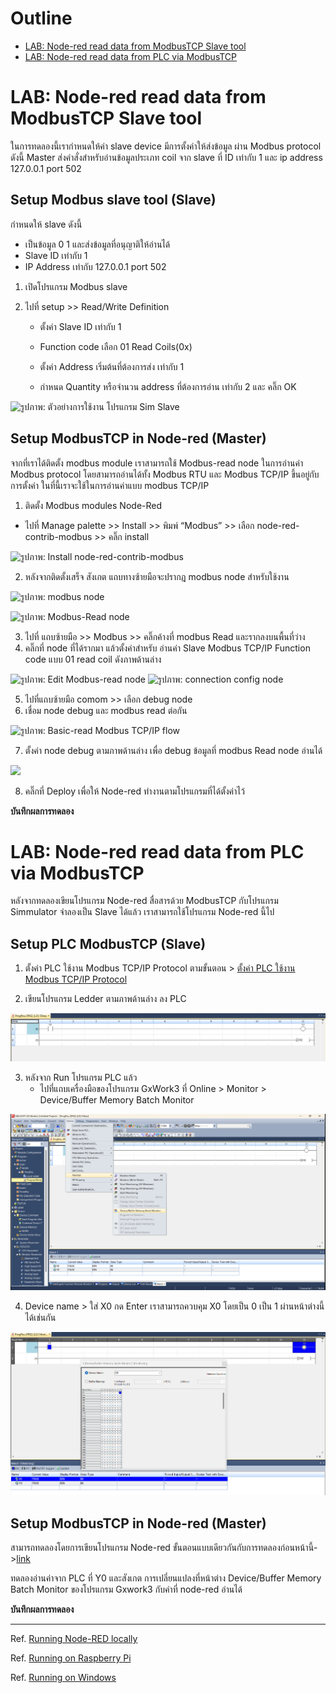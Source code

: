 # **Outline**
- [LAB: Node-red read data from ModbusTCP Slave tool](https://github.com/Advance-Innovation-Centre-AIC/IIoT_Training_course/blob/main/IoT_PLC/LAB04_NodeRed_read_PLC_ModbusTCP/LAB_NodeRed_read_PLC_ModbusTCP.md#lab-node-red-read-data-from-modbustcp-slave-tool)
- [LAB: Node-red read data from PLC via ModbusTCP](https://github.com/Advance-Innovation-Centre-AIC/IIoT_Training_course/blob/main/IoT_PLC/LAB04_NodeRed_read_PLC_ModbusTCP/LAB_NodeRed_read_PLC_ModbusTCP.md#lab-node-red-read-data-from-plc-via-modbustcp)

# **LAB: Node-red read data from ModbusTCP Slave tool**
ในการทดลองนี้เรากำหนดให้ค่า slave device มีการตั้งค่าให้ส่งข้อมูล ผ่าน Modbus protocol ดังนี้
Master ส่งคำสั่งสำหรับอ่านข้อมูลประเภท coil จาก slave ที่ ID เท่ากับ 1 และ ip address 127.0.0.1 port 502

## **Setup Modbus slave tool (Slave)**
กำหนดให้ slave ดังนี้
- เป็นข้อมูล 0 1 และส่งข้อมูลที่อนุญาติให้อ่านได้
- Slave ID   เท่ากับ 1
- IP Address เท่ากับ 127.0.0.1 port 502

1. เปิดโปรแกรม Modbus slave 
2. ไปที่ setup >> Read/Write Definition

      - ตั้งค่า Slave ID เท่ากับ 1 

      - Function code เลือก 01 Read Coils(0x)

      - ตั้งค่า Address เริ่มต้นที่ต้องการส่ง เท่ากับ 1

      - กำหนด Quantity หรือจำนวน address ที่ต้องการอ่าน เท่ากับ 2 และ คลิ๊ก OK 

![รูปภาพ: ตัวอย่างการใช้งาน โปรแกรม Sim Slave](https://paper-attachments.dropboxusercontent.com/s_EAE347BCB7B527CA2156619BD46DF2D9708CD446BDA75189903AABB7E89CF529_1668748693706_image.png)



## **Setup ModbusTCP in Node-red (Master)**
 
 จากที่เราได้ติดตั้ง modbus module เราสามารถใช้ Modbus-read node ในการอ่านค่า Modbus protocol โดยสามารถอ่านได้ทั้ง Modbus RTU และ Modbus TCP/IP ขึ้นอยู่กับการตั้งค่า ในที่นี้เราจะใช้ในการอ่านค่าแบบ modbus TCP/IP

1. ติดตั้ง Modbus modules Node-Red
 - ไปที่ Manage palette >> Install >> พิมพ์ “Modbus” >> เลือก node-red-contrib-modbus >> คลิ๊ก install


![รูปภาพ: Install node-red-contrib-modbus](https://paper-attachments.dropboxusercontent.com/s_EAE347BCB7B527CA2156619BD46DF2D9708CD446BDA75189903AABB7E89CF529_1668745927148_file.png)

2. หลังจากติดตั้งเสร็จ สังเกต แถบทางซ้ายมือจะปรากฎ modbus node สำหรับใช้งาน


![รูปภาพ: modbus node](https://paper-attachments.dropboxusercontent.com/s_EAE347BCB7B527CA2156619BD46DF2D9708CD446BDA75189903AABB7E89CF529_1668747265787_file.png)


![รูปภาพ: Modbus-Read node](https://paper-attachments.dropboxusercontent.com/s_EAE347BCB7B527CA2156619BD46DF2D9708CD446BDA75189903AABB7E89CF529_1668765590553_image.png)



3. ไปที่ แถบซ้ายมือ >> Modbus >> คลิ๊กค้างที่ modbus Read และรากลงบนพื้นที่ว่าง
4. คลิ๊กที่ node ที่ได้รากมา แล้วตั้งค่าสำหรับ อ่านค่า Slave Modbus TCP/IP  Function code แบบ 01 read coil ดังภาพด้านล่าง


![รูปภาพ: Edit Modbus-read node](https://paper-attachments.dropboxusercontent.com/s_EAE347BCB7B527CA2156619BD46DF2D9708CD446BDA75189903AABB7E89CF529_1668747754621_file.png)
![รูปภาพ: connection config node](https://paper-attachments.dropboxusercontent.com/s_EAE347BCB7B527CA2156619BD46DF2D9708CD446BDA75189903AABB7E89CF529_1668749400675_image.png)



5. ไปที่แถบซ้ายมือ comom >> เลือก debug node 
6. เชื่อม node debug และ modbus read ต่อกัน


![รูปภาพ: Basic-read Modbus TCP/IP flow](https://paper-attachments.dropboxusercontent.com/s_EAE347BCB7B527CA2156619BD46DF2D9708CD446BDA75189903AABB7E89CF529_1668765859002_image.png)



7. ตั้งค่า node debug ตามภาพด้านล่าง เพื่อ debug ข้อมูลที่ modbus Read node อ่านได้


![](https://paper-attachments.dropboxusercontent.com/s_EAE347BCB7B527CA2156619BD46DF2D9708CD446BDA75189903AABB7E89CF529_1668749237323_image.png)

8. คลิ๊กที่ Deploy เพื่อให้ Node-red ทำงานตามโปรแกรมที่ได้ตั้งค่าไว้


**บันทึกผลการทดลอง**



# **LAB: Node-red read data from PLC via ModbusTCP**
หลังจากทดลองเขียนโปรแกรม Node-red สื่อสารด้วย ModbusTCP กับโปรแกรม Simmulator จำลองเป็น Slave ได้แล้ว เราสามารถใช้โปรแกรม Node-red นี้ไป

## **Setup PLC ModbusTCP (Slave)**
1. ตั้งค่า PLC ใช้งาน Modbus TCP/IP Protocol ตามขั้นตอน > [ตั้งค่า PLC ใช้งาน Modbus TCP/IP Protocol](https://github.com/Advance-Innovation-Centre-AIC/IIoT_Training_course/blob/main/IoT_PLC/LAB03_Raspi_connect_PLC_ModbusTCP/Lab03_RasberryPi_connect_PLC_ModbusTCP.md#%E0%B8%95%E0%B8%B1%E0%B9%89%E0%B8%87%E0%B8%84%E0%B9%88%E0%B8%B2-plc-%E0%B9%83%E0%B8%8A%E0%B9%89%E0%B8%87%E0%B8%B2%E0%B8%99-modbus-tcpip-protocol)

2. เขียนโปรแกรม Ledder ตามภาพด้านล่าง ลง PLC 

![ladder_ex](https://github.com/Advance-Innovation-Centre-AIC/IIoT_Training_course/blob/15c64790f1e96be5e1fc8a4df1e6c5d4ee33341e/IoT_PLC/LAB04_NodeRed_read_PLC_ModbusTCP/picture/ladder_ex.png)


3. หลังจาก Run โปรแกรม PLC แล้ว 
   - ไปที่แถบเครื่องมือของโปรแกรม GxWork3 ที่ Online > Monitor > Device/Buffer Memory Batch Monitor 

![image_program_plc](https://github.com/Advance-Innovation-Centre-AIC/IIoT_Training_course/blob/15c64790f1e96be5e1fc8a4df1e6c5d4ee33341e/IoT_PLC/LAB04_NodeRed_read_PLC_ModbusTCP/picture/image_program_plc.png)

4. Device name > ใส่ X0 กด Enter เราสามารถควบคุม X0 โดยเป็น 0 เป็น 1 ผ่านหน้าต่างนี้ได้เช่นกัน 

![plc_control](https://github.com/Advance-Innovation-Centre-AIC/IIoT_Training_course/blob/15c64790f1e96be5e1fc8a4df1e6c5d4ee33341e/IoT_PLC/LAB04_NodeRed_read_PLC_ModbusTCP/picture/plc_control.png)


## **Setup ModbusTCP in Node-red (Master)**
สามารถทดลองโดยการเขียนโปรแกรม Node-red ขั้นตอนแบบเดียวกันกับการทดลองก่อนหน้านี้->[link](https://github.com/Advance-Innovation-Centre-AIC/IIoT_Training_course/blob/main/IoT_PLC/LAB04_NodeRed_read_PLC_ModbusTCP/LAB_NodeRed_read_PLC_ModbusTCP.md#setup-modbustcp-in-node-red-master) 

ทดลองอ่านค่าจาก PLC ที่ Y0 และสังเกต การเปลี่ยนแปลงที่หน้าต่าง Device/Buffer Memory Batch Monitor ของโปรแกรม Gxwork3 กับค่าที่ node-red อ่านได้




**บันทึกผลการทดลอง**






----------

Ref. [Running Node-RED locally](https://nodered.org/docs/getting-started/local)

Ref. [Running on Raspberry Pi](https://nodered.org/docs/getting-started/raspberrypi)

Ref. [Running on Windows](https://nodered.org/docs/getting-started/windows)

